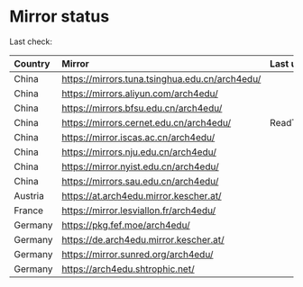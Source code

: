 <script src="./time.js"></script>
# Mirror status
Last check: <script type="text/javascript">localize(1750328852.1549752);</script>

|Country|Mirror|Last update|
|:------|:-----|:----------|
|China|https://mirrors.tuna.tsinghua.edu.cn/arch4edu/|<script type="text/javascript">localize(1750318038);</script>|
|China|https://mirrors.aliyun.com/arch4edu/|<script type="text/javascript">localize(1750272394);</script>|
|China|https://mirrors.bfsu.edu.cn/arch4edu/|<script type="text/javascript">localize(1750272394);</script>|
|China|https://mirrors.cernet.edu.cn/arch4edu/|ReadTimeout|
|China|https://mirror.iscas.ac.cn/arch4edu/|<script type="text/javascript">localize(1750272394);</script>|
|China|https://mirrors.nju.edu.cn/arch4edu/|<script type="text/javascript">localize(1750229253);</script>|
|China|https://mirror.nyist.edu.cn/arch4edu/|<script type="text/javascript">localize(1750272394);</script>|
|China|https://mirrors.sau.edu.cn/arch4edu/|<script type="text/javascript">localize(1731653531);</script>|
|Austria|https://at.arch4edu.mirror.kescher.at/|<script type="text/javascript">localize(1750272394);</script>|
|France|https://mirror.lesviallon.fr/arch4edu/|<script type="text/javascript">localize(1750272394);</script>|
|Germany|https://pkg.fef.moe/arch4edu/|<script type="text/javascript">localize(1750272394);</script>|
|Germany|https://de.arch4edu.mirror.kescher.at/|<script type="text/javascript">localize(1750272394);</script>|
|Germany|https://mirror.sunred.org/arch4edu/|<script type="text/javascript">localize(1750272394);</script>|
|Germany|https://arch4edu.shtrophic.net/|<script type="text/javascript">localize(1750272394);</script>|

<script src="./tablefilter/tablefilter.js"></script>
<script src="./table.js"></script>